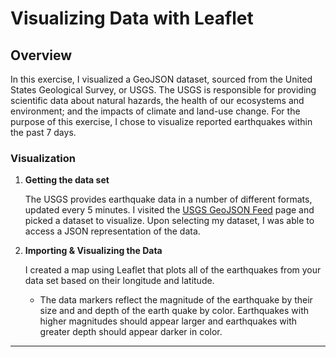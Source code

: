# Visualizing Data with Leaflet

## Overview

In this exercise, I visualized a GeoJSON dataset, sourced from the United States Geological Survey, or USGS. The USGS is responsible for providing scientific data about natural hazards, the health of our ecosystems and environment; and the impacts of climate and land-use change. For the purpose of this exercise, I chose to visualize reported earthquakes within the past 7 days.

### Visualization

1. **Getting the data set**

   The USGS provides earthquake data in a number of different formats, updated every 5 minutes. I visited the [USGS GeoJSON Feed](http://earthquake.usgs.gov/earthquakes/feed/v1.0/geojson.php) page and picked a dataset to visualize. Upon selecting my dataset, I was able to access a JSON representation of the data.

2. **Importing & Visualizing the Data**

   I created a map using Leaflet that plots all of the earthquakes from your data set based on their longitude and latitude.

   * The data markers reflect the magnitude of the earthquake by their size and and depth of the earth quake by color. Earthquakes with higher magnitudes should appear larger and earthquakes with greater depth should appear darker in color.

- - -
